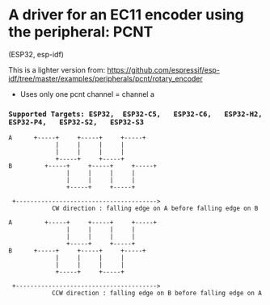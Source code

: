 # A driver for an EC11 encoder using the peripheral: PCNT

(ESP32, esp-idf)

This is a lighter version from: 
https://github.com/espressif/esp-idf/tree/master/examples/peripherals/pcnt/rotary_encoder

- Uses only one pcnt channel = channel a

### `Supported Targets:	ESP32,	ESP32-C5,	ESP32-C6,	ESP32-H2,	ESP32-P4,	ESP32-S2,	ESP32-S3`

>
    A      +-----+     +-----+     +-----+
                 |     |     |     |
                 |     |     |     |
                 +-----+     +-----+
    B         +-----+     +-----+     +-----+
                    |     |     |     |
                    |     |     |     |
                    +-----+     +-----+

     +--------------------------------------->
                CW direction : falling edge on A before falling edge on B

>

>
    A         +-----+     +-----+     +-----+
                    |     |     |     |
                    |     |     |     |
                    +-----+     +-----+
    B      +-----+     +-----+     +-----+
                 |     |     |     |
                 |     |     |     |
                 +-----+     +-----+

     +--------------------------------------->
                CCW direction : falling edge on B before falling edge on A

>